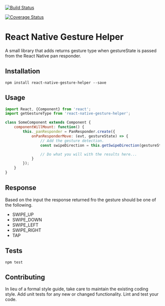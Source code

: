 [![Build Status](https://travis-ci.org/axelphunter/react-native-gesture-helper.svg?branch=master)](https://travis-ci.org/axelphunter/react-native-gesture-helper)

[![Coverage Status](https://coveralls.io/repos/github/axelphunter/react-native-gesture-helper/badge.svg?branch=master)](https://coveralls.io/github/axelphunter/react-native-gesture-helper?branch=master)

React Native Gesture Helper
=========

A small library that adds returns gesture type when gestureState is passed from the React Native pan responder.

## Installation

`npm install react-native-gesture-helper --save`

## Usage

```javascript
import React, {Component} from 'react';
import getGestureType from 'react-native-gesture-helper';

class SomeComponent extends Component {
    componentWillMount: function() {
        this._panResponder = PanResponder.create({
            onPanResponderMove: (evt, gestureState) => {
                // Add the gesture detection.
                const swipeDirection = this.getSwipeDirection(gestureState);

                // Do what you will with the results here...
            }
        });
    }
}
```

## Response

Based on the input the response returned fro the gesture should be one of the following.

* SWIPE_UP
* SWIPE_DOWN
* SWIPE_LEFT
* SWIPE_RIGHT
* TAP

## Tests

  `npm test`

## Contributing

In lieu of a formal style guide, take care to maintain the existing coding style. Add unit tests for any new or changed functionality. Lint and test your code.
